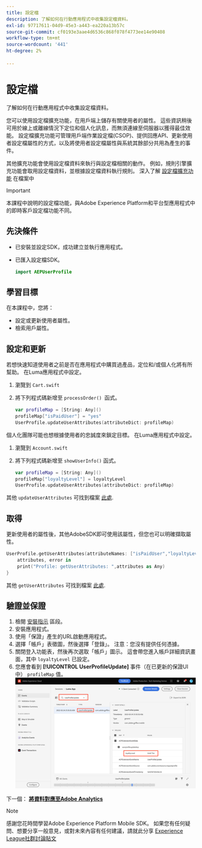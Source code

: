 ```yaml
---
title: 設定檔
description: 了解如何在行動應用程式中收集設定檔資料。
exl-id: 97717611-04d9-45e3-a443-ea220a13b57c
source-git-commit: cf0193e3aae4d6536c868f078f4773ee14e90408
workflow-type: tm+mt
source-wordcount: '441'
ht-degree: 2%

---
```


# 設定檔

了解如何在行動應用程式中收集設定檔資料。

您可以使用設定檔擴充功能，在用戶端上儲存有關使用者的屬性。 這些資訊稍後可用於線上或離線情況下定位和個人化訊息，而無須連線至伺服器以獲得最佳效能。 設定檔擴充功能可管理用戶端作業設定檔(CSOP)、提供回應API、更新使用者設定檔屬性的方式，以及將使用者設定檔屬性與系統其餘部分共用為產生的事件。

其他擴充功能會使用設定檔資料來執行與設定檔相關的動作。 例如，規則引擎擴充功能會取用設定檔資料，並根據設定檔資料執行規則。 深入了解 [設定檔擴充功能](https://aep-sdks.gitbook.io/docs/foundation-extensions/profile) 在檔案中

>[!IMPORTANT]
>
>本課程中說明的設定檔功能，與Adobe Experience Platform和平台型應用程式中的即時客戶設定檔功能不同。


## 先決條件

* 已安裝並設定SDK，成功建立並執行應用程式。
* 已匯入設定檔SDK。

   ```swift
   import AEPUserProfile
   ```

## 學習目標

在本課程中，您將：

* 設定或更新使用者屬性。
* 檢索用戶屬性。


## 設定和更新

若想快速知道使用者之前是否在應用程式中購買過產品，定位和/或個人化將有所幫助。 在Luma應用程式中設定。

1. 瀏覽到 `Cart.swift`

1. 將下列程式碼新增至 `processOrder() `函式。

   ```swift
   var profileMap = [String: Any]()
   profileMap["isPaidUser"] = "yes"
   UserProfile.updateUserAttributes(attributeDict: profileMap)
   ```

個人化團隊可能也想根據使用者的忠誠度來鎖定目標。 在Luma應用程式中設定。

1. 瀏覽到 `Account.swift`

1. 將下列程式碼新增至 `showUserInfo()` 函式。

   ```swift
   var profileMap = [String: Any]()
   profileMap["loyaltyLevel"] = loyaltyLevel
   UserProfile.updateUserAttributes(attributeDict: profileMap)
   ```

其他 `updateUserAttributes` 可找到檔案 [此處](https://aep-sdks.gitbook.io/docs/foundation-extensions/profile/profile-api-references#update-user-attributes).

## 取得

更新使用者的屬性後，其他AdobeSDK即可使用該屬性，但您也可以明確擷取屬性。

```swift
UserProfile.getUserAttributes(attributeNames: ["isPaidUser","loyaltyLevel"]){
    attributes, error in
    print("Profile: getUserAttributes: ",attributes as Any)
}
```

其他 `getUserAttributes` 可找到檔案 [此處](https://aep-sdks.gitbook.io/docs/foundation-extensions/profile/profile-api-references#get-user-attributes).

## 驗證並保證

1. 檢閱 [安裝指示](assurance.md) 區段。
1. 安裝應用程式。
1. 使用「保證」產生的URL啟動應用程式。
1. 選擇「帳戶」表徵圖，然後選擇「登錄」。 注意：您沒有提供任何憑據。
1. 關閉登入功能表，然後再次選取「帳戶」圖示。 這會帶您進入帳戶詳細資訊畫面，其中 `loyaltyLevel` 已設定。
1. 您應會看到 **[!UICONTROL UserProfileUpdate]** 事件（在已更新的保證UI中） `profileMap` 值。
   ![驗證設定檔](assets/mobile-profile-validate.png)

下一個： **[將資料對應至Adobe Analytics](analytics.md)**

>[!NOTE]
>
>感謝您花時間學習Adobe Experience Platform Mobile SDK。 如果您有任何疑問、想要分享一般意見，或對未來內容有任何建議，請就此分享 [Experience League社群討論貼文](https://experienceleaguecommunities.adobe.com/t5/adobe-experience-platform-launch/tutorial-discussion-implement-adobe-experience-cloud-in-mobile/td-p/443796)